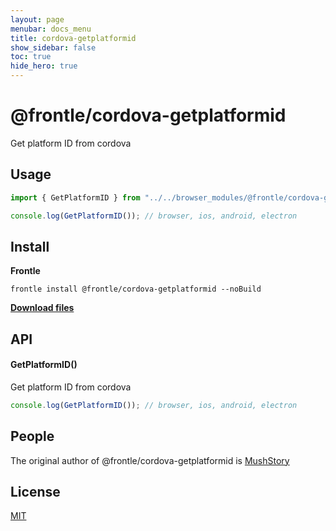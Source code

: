 ```yaml
---
layout: page
menubar: docs_menu
title: cordova-getplatformid
show_sidebar: false
toc: true
hide_hero: true
---
```


# @frontle/cordova-getplatformid

Get platform ID from cordova

## Usage

```javascript
import { GetPlatformID } from "../../browser_modules/@frontle/cordova-getplatformid/index.js";

console.log(GetPlatformID()); // browser, ios, android, electron
```

## Install

**Frontle**

```shell
frontle install @frontle/cordova-getplatformid --noBuild
```

[**Download files**](https://github.com/Frontle-Foundation/cordova-getplatformid)

## API

#### GetPlatformID()

Get platform ID from cordova

```javascript
console.log(GetPlatformID()); // browser, ios, android, electron
```

## People

The original author of @frontle/cordova-getplatformid is [MushStory](https://github.com/MushStory)

## License

[MIT](https://github.com/Frontle-Foundation/cordova-getplatformid/blob/main/LICENSE)